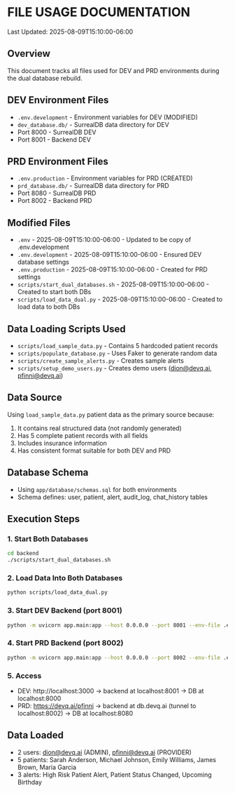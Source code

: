 # FILE USAGE DOCUMENTATION
Last Updated: 2025-08-09T15:10:00-06:00

## Overview
This document tracks all files used for DEV and PRD environments during the dual database rebuild.

## DEV Environment Files
- `.env.development` - Environment variables for DEV (MODIFIED)
- `dev_database.db/` - SurrealDB data directory for DEV
- Port 8000 - SurrealDB DEV
- Port 8001 - Backend DEV

## PRD Environment Files  
- `.env.production` - Environment variables for PRD (CREATED)
- `prd_database.db/` - SurrealDB data directory for PRD
- Port 8080 - SurrealDB PRD
- Port 8002 - Backend PRD

## Modified Files
- `.env` - 2025-08-09T15:10:00-06:00 - Updated to be copy of .env.development
- `.env.development` - 2025-08-09T15:10:00-06:00 - Ensured DEV database settings
- `.env.production` - 2025-08-09T15:10:00-06:00 - Created for PRD settings
- `scripts/start_dual_databases.sh` - 2025-08-09T15:10:00-06:00 - Created to start both DBs
- `scripts/load_data_dual.py` - 2025-08-09T15:10:00-06:00 - Created to load data to both DBs

## Data Loading Scripts Used
- `scripts/load_sample_data.py` - Contains 5 hardcoded patient records
- `scripts/populate_database.py` - Uses Faker to generate random data
- `scripts/create_sample_alerts.py` - Creates sample alerts
- `scripts/setup_demo_users.py` - Creates demo users (dion@devq.ai, pfinni@devq.ai)

## Data Source
Using `load_sample_data.py` patient data as the primary source because:
1. It contains real structured data (not randomly generated)
2. Has 5 complete patient records with all fields
3. Includes insurance information
4. Has consistent format suitable for both DEV and PRD

## Database Schema
- Using `app/database/schemas.sql` for both environments
- Schema defines: user, patient, alert, audit_log, chat_history tables

## Execution Steps

### 1. Start Both Databases
```bash
cd backend
./scripts/start_dual_databases.sh
```

### 2. Load Data Into Both Databases
```bash
python scripts/load_data_dual.py
```

### 3. Start DEV Backend (port 8001)
```bash
python -m uvicorn app.main:app --host 0.0.0.0 --port 8001 --env-file .env.development
```

### 4. Start PRD Backend (port 8002)
```bash
python -m uvicorn app.main:app --host 0.0.0.0 --port 8002 --env-file .env.production
```

### 5. Access
- DEV: http://localhost:3000 → backend at localhost:8001 → DB at localhost:8000
- PRD: https://devq.ai/pfinni → backend at db.devq.ai (tunnel to localhost:8002) → DB at localhost:8080

## Data Loaded
- 2 users: dion@devq.ai (ADMIN), pfinni@devq.ai (PROVIDER)
- 5 patients: Sarah Anderson, Michael Johnson, Emily Williams, James Brown, Maria Garcia
- 3 alerts: High Risk Patient Alert, Patient Status Changed, Upcoming Birthday